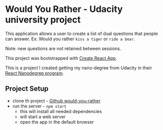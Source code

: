 # Would You Rather - Udacity university project

This application allows a user to create a list of dual questions that people can answer.
Ex:  Would you rather `kiss a tiger` or `ride a bear`.

Note:  new questions are not retained between sessions.


This project was bootstrapped with [Create React App](https://github.com/facebook/create-react-app).

This is a project I created getting my nano-degree from Udacity in their [React Nanodegree program](https://www.udacity.com/course/react-nanodegree--nd019).

## Project Setup

* clone th project - [Github would-you-rather](https://github.com/svenmarley/would-you-rather)
* run the server - `npm start`
    * this will install all needed dependencies
    * will start a web server
    * open the app in the default browser
    

